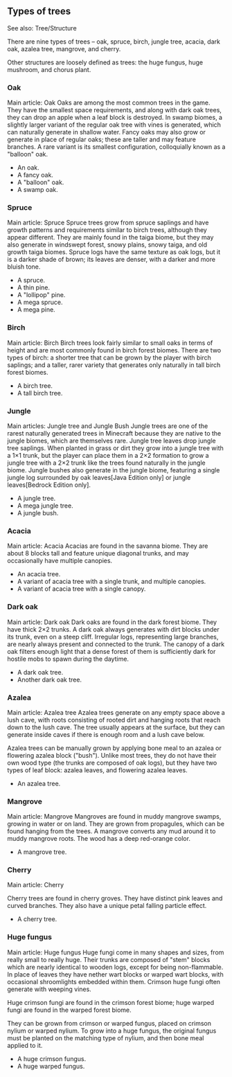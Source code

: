 ## Types of trees
See also: Tree/Structure

There are nine types of trees – oak, spruce, birch, jungle tree, acacia, dark oak, azalea tree, mangrove, and cherry.

Other structures are loosely defined as trees: the huge fungus, huge mushroom, and chorus plant.

### Oak
Main article: Oak
Oaks are among the most common trees in the game. They have the smallest space requirements, and along with dark oak trees, they can drop an apple when a leaf block is destroyed. In swamp biomes, a slightly larger variant of the regular oak tree with vines is generated, which can naturally generate in shallow water. Fancy oaks may also grow or generate in place of regular oaks; these are taller and may feature branches. A rare variant is its smallest configuration, colloquially known as a "balloon" oak.


- An oak.
- A fancy oak.
- A "balloon" oak.
- A swamp oak.

### Spruce
Main article: Spruce
Spruce trees grow from spruce saplings and have growth patterns and requirements similar to birch trees, although they appear different. They are mainly found in the taiga biome, but they may also generate in windswept forest, snowy plains, snowy taiga, and old growth taiga biomes. Spruce logs have the same texture as oak logs, but it is a darker shade of brown; its leaves are denser, with a darker and more bluish tone.

- A spruce.
- A thin pine.
- A "lollipop" pine.
- A mega spruce.
- A mega pine.

### Birch
Main article: Birch
Birch trees look fairly similar to small oaks in terms of height and are most commonly found in birch forest biomes. There are two types of birch: a shorter tree that can be grown by the player with birch saplings; and a taller, rarer variety that generates only naturally in tall birch forest biomes.

- A birch tree.
- A tall birch tree.

### Jungle
Main articles: Jungle tree and Jungle Bush
Jungle trees are one of the rarest naturally generated trees in Minecraft because they are native to the jungle biomes, which are themselves rare. Jungle tree leaves drop jungle tree saplings. When planted in grass or dirt they grow into a jungle tree with a 1×1 trunk, but the player can place them in a 2×2 formation to grow a jungle tree with a 2×2 trunk like the trees found naturally in the jungle biome. Jungle bushes also generate in the jungle biome, featuring a single jungle log surrounded by oak leaves‌[Java Edition  only] or jungle leaves‌[Bedrock Edition  only].

- A jungle tree.
- A mega jungle tree.
- A jungle bush.

### Acacia
Main article: Acacia
Acacias are found in the savanna biome. They are about 8 blocks tall and feature unique diagonal trunks, and may occasionally have multiple canopies.

- An acacia tree.
- A variant of acacia tree with a single trunk, and multiple canopies.
- A variant of acacia tree with a single canopy.

### Dark oak
Main article: Dark oak
Dark oaks are found in the dark forest biome. They have thick 2×2 trunks. A dark oak always generates with dirt blocks under its trunk, even on a steep cliff. Irregular logs, representing large branches, are nearly always present and connected to the trunk. The canopy of a dark oak filters enough light that a dense forest of them is sufficiently dark for hostile mobs to spawn during the daytime.

- A dark oak tree.
- Another dark oak tree.

### Azalea
Main article: Azalea tree
Azalea trees generate on any empty space above a lush cave, with roots consisting of rooted dirt and hanging roots that reach down to the lush cave. The tree usually appears at the surface, but they can generate inside caves if there is enough room and a lush cave below.

Azalea trees can be manually grown by applying bone meal to an azalea or flowering azalea block ("bush"). Unlike most trees, they do not have their own wood type (the trunks are composed of oak logs), but they have two types of leaf block: azalea leaves, and flowering azalea leaves.

- An azalea tree.

### Mangrove
Main article: Mangrove
Mangroves are found in muddy mangrove swamps, growing in water or on land. They are grown from propagules, which can be found hanging from the trees. A mangrove converts any mud around it to muddy mangrove roots. The wood has a deep red-orange color.

- A mangrove tree.

### Cherry
Main article: Cherry

Cherry trees are found in cherry groves. They have distinct pink leaves and curved branches. They also have a unique petal falling particle effect.
- A cherry tree.

### Huge fungus
Main article: Huge fungus
Huge fungi come in many shapes and sizes, from really small to really huge. Their trunks are composed of "stem" blocks which are nearly identical to wooden logs, except for being non-flammable.  In place of leaves they have nether wart blocks or warped wart blocks, with occasional shroomlights embedded within them.  Crimson huge fungi often generate with weeping vines.  

Huge crimson fungi are found in the crimson forest biome; huge warped fungi are found in the warped forest biome.

They can be grown from crimson or warped fungus, placed on crimson nylium or warped nylium.  To grow into a huge fungus, the original fungus must be planted on the matching type of nylium, and then bone meal applied to it.

- A huge crimson fungus.
- A huge warped fungus.


